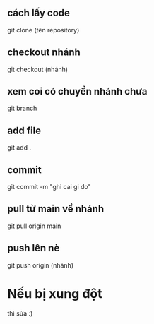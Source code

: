 ## cách lấy code
git clone (tên repository)
## checkout nhánh
git checkout (nhánh)
## xem coi có chuyển nhánh chưa
git branch
## add file
git add .
## commit
git commit -m "ghi cai gi do"
## pull từ main về nhánh
git pull origin main
## push lên nè
git push origin (nhánh)

# Nếu bị xung đột
thì sửa :)
